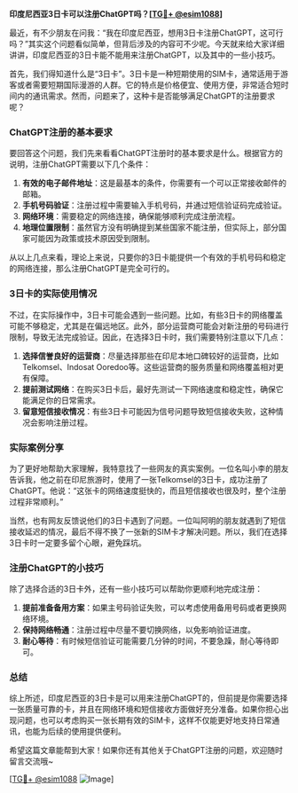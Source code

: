 **印度尼西亚3日卡可以注册ChatGPT吗？[[TG💪+ @esim1088](https://t.me/s/esim1088)]**

最近，有不少朋友在问我：“我在印度尼西亚，想用3日卡注册ChatGPT，这可行吗？”其实这个问题看似简单，但背后涉及的内容可不少呢。今天就来给大家详细讲讲，印度尼西亚的3日卡能不能用来注册ChatGPT，以及其中的一些小技巧。

首先，我们得知道什么是“3日卡”。3日卡是一种短期使用的SIM卡，通常适用于游客或者需要短期国际漫游的人群。它的特点是价格便宜、使用方便，非常适合短时间内的通讯需求。然而，问题来了，这种卡是否能够满足ChatGPT的注册要求呢？

### ChatGPT注册的基本要求

要回答这个问题，我们先来看看ChatGPT注册时的基本要求是什么。根据官方的说明，注册ChatGPT需要以下几个条件：

1. **有效的电子邮件地址**：这是最基本的条件，你需要有一个可以正常接收邮件的邮箱。
2. **手机号码验证**：注册过程中需要输入手机号码，并通过短信验证码完成验证。
3. **网络环境**：需要稳定的网络连接，确保能够顺利完成注册流程。
4. **地理位置限制**：虽然官方没有明确提到某些国家不能注册，但实际上，部分国家可能因为政策或技术原因受到限制。

从以上几点来看，理论上来说，只要你的3日卡能提供一个有效的手机号码和稳定的网络连接，那么注册ChatGPT是完全可行的。

### 3日卡的实际使用情况

不过，在实际操作中，3日卡可能会遇到一些问题。比如，有些3日卡的网络覆盖可能不够稳定，尤其是在偏远地区。此外，部分运营商可能会对新注册的号码进行限制，导致无法完成验证。因此，在选择3日卡时，我们需要特别注意以下几点：

1. **选择信誉良好的运营商**：尽量选择那些在印尼本地口碑较好的运营商，比如Telkomsel、Indosat Ooredoo等。这些运营商的服务质量和网络覆盖相对更有保障。
2. **提前测试网络**：在购买3日卡后，最好先测试一下网络速度和稳定性，确保它能满足你的日常需求。
3. **留意短信接收情况**：有些3日卡可能因为信号问题导致短信接收失败，这种情况会影响注册过程。

### 实际案例分享

为了更好地帮助大家理解，我特意找了一些网友的真实案例。一位名叫小李的朋友告诉我，他之前在印尼旅游时，使用了一张Telkomsel的3日卡，成功注册了ChatGPT。他说：“这张卡的网络速度挺快的，而且短信接收也很及时，整个注册过程非常顺利。”

当然，也有网友反馈说他们的3日卡遇到了问题。一位叫阿明的朋友就遇到了短信接收延迟的情况，最后不得不换了一张新的SIM卡才解决问题。所以，我们在选择3日卡时一定要多留个心眼，避免踩坑。

### 注册ChatGPT的小技巧

除了选择合适的3日卡外，还有一些小技巧可以帮助你更顺利地完成注册：

1. **提前准备备用方案**：如果主号码验证失败，可以考虑使用备用号码或者更换网络环境。
2. **保持网络畅通**：注册过程中尽量不要切换网络，以免影响验证进度。
3. **耐心等待**：有时候短信验证可能需要几分钟的时间，不要急躁，耐心等待即可。

### 总结

综上所述，印度尼西亚的3日卡是可以用来注册ChatGPT的，但前提是你需要选择一张质量可靠的卡，并且在网络环境和短信接收方面做好充分准备。如果你担心出现问题，也可以考虑购买一张长期有效的SIM卡，这样不仅能更好地支持日常通讯，也能为后续的使用提供便利。

希望这篇文章能帮到大家！如果你还有其他关于ChatGPT注册的问题，欢迎随时留言交流哦~ 

[[TG💪+ @esim1088](https://t.me/s/esim1088) ![Image](https://i.postimg.cc/4NQfJmqS/Snipaste-2025-05-13-00-14-12.png)]